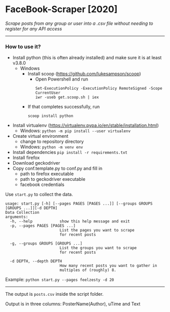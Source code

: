 # FaceBook-Scraper [2020]
_Scrape posts from any group or user into a .csv file without needing to register for any API access_

____

### How to use it?

* Install python (this is often already installed) and make sure it is at least v3.8.0
    * Windows
        * Install scoop (https://github.com/lukesampson/scoop)
            * Open Powershell and run
                ```
                Set-ExecutionPolicy -ExecutionPolicy RemoteSigned -Scope CurrentUser
                iwr -useb get.scoop.sh | iex                
                ```
        * If that completes successfully, run
            ```
            scoop install python
            ```
* Install virtualenv (https://virtualenv.pypa.io/en/stable/installation.html)
    * Windows: `python -m pip install --user virtualenv`
* Create virtual environment
    * change to repository directory
    * Windows: `python -m venv env`
* Install dependencies `pip install -r requirements.txt`
* Install firefox
* Download geckodriver
* Copy conf.template.py to conf.py and fill in 
    * path to firefox executable
    * path to geckodriver executable
    * facebook credentials

Use `start.py` to collect the data. 
```
usage: start.py [-h] [--pages PAGES [PAGES ...]] [--groups GROUPS [GROUPS ...]][-d DEPTH]
Data Collection
arguments:
  -h, --help            show this help message and exit
  -p, --pages PAGES [PAGES ...]
                        List the pages you want to scrape
                        for recent posts
  
  -g, --groups GROUPS [GROUPS ...]
                        List the groups you want to scrape
                        for recent posts
  
  -d DEPTH, --depth DEPTH
                        How many recent posts you want to gather in
                        multiples of (roughly) 8.
```
Example: ```python start.py --pages feelzesty -d 20```
____
The output is `posts.csv` inside the script folder.

Output is in three columns: PosterName(Author), uTime and Text
